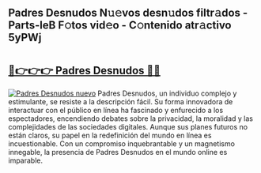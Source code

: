 ## Padres Desnudos N𝚞𝚎vos desn𝚞dos filtr𝚊dos - Parts-leB F𝚘tos vid𝚎o - C𝚘ntenido atr𝚊ctivo 5yPWj

# <h2><a href="http://mb3mxe.tromn.icu/?c=Padres+Desnudos">🔗👉👉👉 Padres Desnudos 🔗🔗</a></h2>

[![Padres Desnudos nuevo](https://i.imgur.com/pEAQMta.gif)](http://mb3mxe.tromn.icu/?c=Padres+Desnudos)
Padres Desnudos, un individuo complejo y estimulante, se resiste a la descripción fácil. Su forma innovadora de interactuar con el público en línea ha fascinado y enfurecido a los espectadores, encendiendo debates sobre la privacidad, la moralidad y las complejidades de las sociedades digitales. Aunque sus planes futuros no están claros, su papel en la redefinición del mundo en línea es incuestionable. Con un compromiso inquebrantable y un magnetismo innegable, la presencia de Padres Desnudos en el mundo online es imparable.
